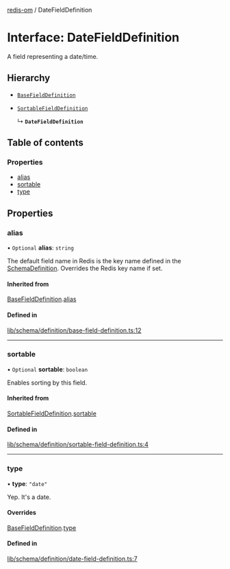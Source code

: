 [redis-om](../README.md) / DateFieldDefinition

# Interface: DateFieldDefinition

A field representing a date/time.

## Hierarchy

- [`BaseFieldDefinition`](BaseFieldDefinition.md)

- [`SortableFieldDefinition`](SortableFieldDefinition.md)

  ↳ **`DateFieldDefinition`**

## Table of contents

### Properties

- [alias](DateFieldDefinition.md#alias)
- [sortable](DateFieldDefinition.md#sortable)
- [type](DateFieldDefinition.md#type)

## Properties

### alias

• `Optional` **alias**: `string`

The default field name in Redis is the key name defined in the
[SchemaDefinition](../README.md#schemadefinition). Overrides the Redis key name if set.

#### Inherited from

[BaseFieldDefinition](BaseFieldDefinition.md).[alias](BaseFieldDefinition.md#alias)

#### Defined in

[lib/schema/definition/base-field-definition.ts:12](https://github.com/redis/redis-om-node/blob/20561ae/lib/schema/definition/base-field-definition.ts#L12)

___

### sortable

• `Optional` **sortable**: `boolean`

Enables sorting by this field.

#### Inherited from

[SortableFieldDefinition](SortableFieldDefinition.md).[sortable](SortableFieldDefinition.md#sortable)

#### Defined in

[lib/schema/definition/sortable-field-definition.ts:4](https://github.com/redis/redis-om-node/blob/20561ae/lib/schema/definition/sortable-field-definition.ts#L4)

___

### type

• **type**: ``"date"``

Yep. It's a date.

#### Overrides

[BaseFieldDefinition](BaseFieldDefinition.md).[type](BaseFieldDefinition.md#type)

#### Defined in

[lib/schema/definition/date-field-definition.ts:7](https://github.com/redis/redis-om-node/blob/20561ae/lib/schema/definition/date-field-definition.ts#L7)
